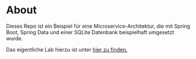 # About

Dieses Repo ist ein Beispiel für eine Microservice-Architektur, die mit Spring Boot, Spring Data und einer SQLite Datenbank beispielhaft umgesetzt wurde.

Das eigentliche Lab hierzu ist unter [hier zu finden.](https://github.com/abx-firez/HNUMessageMicroservice/blob/master/Lab-Microservice.md)  